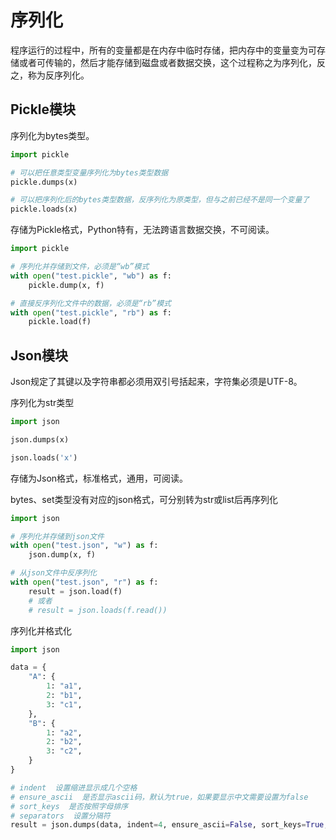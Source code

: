 # 序列化

程序运行的过程中，所有的变量都是在内存中临时存储，把内存中的变量变为可存储或者可传输的，然后才能存储到磁盘或者数据交换，这个过程称之为序列化，反之，称为反序列化。

## Pickle模块

序列化为bytes类型。

```python
import pickle

# 可以把任意类型变量序列化为bytes类型数据
pickle.dumps(x)

# 可以把序列化后的bytes类型数据，反序列化为原类型，但与之前已经不是同一个变量了
pickle.loads(x)
```

存储为Pickle格式，Python特有，无法跨语言数据交换，不可阅读。

```python
import pickle

# 序列化并存储到文件，必须是“wb”模式
with open("test.pickle", "wb") as f:
    pickle.dump(x, f)

# 直接反序列化文件中的数据，必须是“rb”模式
with open("test.pickle", "rb") as f:
    pickle.load(f)
```

## Json模块

Json规定了其键以及字符串都必须用双引号括起来，字符集必须是UTF-8。

序列化为str类型

```python
import json

json.dumps(x)

json.loads('x')
```

存储为Json格式，标准格式，通用，可阅读。

bytes、set类型没有对应的json格式，可分别转为str或list后再序列化

```python
import json

# 序列化并存储到json文件
with open("test.json", "w") as f:
    json.dump(x, f)

# 从json文件中反序列化
with open("test.json", "r") as f:
    result = json.load(f)
    # 或者
    # result = json.loads(f.read())
```

序列化并格式化

```python
import json

data = {
    "A": {
        1: "a1",
        2: "b1",
        3: "c1",
    },
    "B": {
        1: "a2",
        2: "b2",
        3: "c2",
    }
}

# indent  设置缩进显示成几个空格
# ensure_ascii  是否显示ascii码，默认为true，如果要显示中文需要设置为false
# sort_keys  是否按照字母排序
# separators  设置分隔符
result = json.dumps(data, indent=4, ensure_ascii=False, sort_keys=True, separators=(“,”, ‘: ‘))
```


